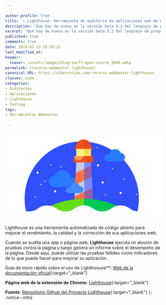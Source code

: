 ```yaml
---

author_profile: true
title: '▷ Lighthouse: Herramienta de auditoría de aplicaciones web de Google'
description: "Qué hay de nuevo en la versión beta 5.2 del lenguaje de programación Swift"
excerpt: "Qué hay de nuevo en la versión beta 5.2 del lenguaje de programación Swift"
published: true
comments: true
date: 2020-02-13 15:10:12
last_modified_at: 
header:
  teaser: /assets/images/blog/swift-open-source_2048.webp
permalink: /recurso-webmaster-lighthouse/
canonical_URL: https://ciberninjas.com/recurso-webmaster-lighthouse/
classes: wide
categories:
- Auditorías
- Aplicaciones
- Lighthouse
- Testing
tags:
- Herramientas Webmaster

---
```


![Lighthouse: Herramienta de auditoría de aplicaciones web de Google](/assets/images/blog/webmaster-herramientas-lighthouse.webp "Lighthouse: Herramienta de auditoría de aplicaciones web de Google")

Lighthouse es una herramienta automatizada de código abierto para mejorar el rendimiento, la calidad y la corrección de sus aplicaciones web.

Cuando se audita una _app_ o página web, **Lighthouse** ejecuta un aluvión de pruebas contra la página y luego genera un informe sobre el desempeño de la página. Desde aquí, puede utilizar las pruebas fallidas como indicadores de lo que puede hacer para mejorar su aplicación.

Guía de inicio rápido sobre el uso de Lighthoouse**: [Web de la documentación oficial](https://kutt.it/lighthouse){:target="_blank"}

**Página web de la extensión de Chrome**: [Lighthouse](https://kutt.it/lighthousegithub){:target="_blank"}

**Fuente**\: [Repositorio Github del Proyecto Lighthouse](https://kutt.it/lighthousedoc){:target="_blank"}
{: .notice--info}